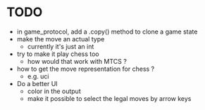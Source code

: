 # TODO
- in game_protocol, add a .copy() method to clone a game state
- make the move an actual type
  - currently it's just an int
- try to make it play chess too
  - how would that work with MTCS ?
- how to get the move representation for chess ?
  - e.g. uci
- Do a better UI
  - color in the output
  - make it possible to select the legal moves by arrow keys